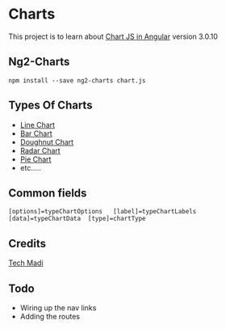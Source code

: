 # Charts

This project is to learn about [Chart JS in Angular](https://valor-software.com/ng2-charts/#GeneralInfo) version 3.0.10

## Ng2-Charts

 `npm install --save ng2-charts chart.js`

## Types Of Charts

- [Line Chart](https://valor-software.com/ng2-charts/#LineChart)
- [Bar Chart](https://valor-software.com/ng2-charts/#BarChart)
- [Doughnut Chart](https://valor-software.com/ng2-charts/#DoughnutChart)
- [Radar Chart](https://valor-software.com/ng2-charts/#RadarChart)
- [Pie Chart](https://valor-software.com/ng2-charts/#PieChart)
- etc.....

## Common fields

 `[options]=typeChartOptions   [label]=typeChartLabels   [data]=typeChartData  [type]=chartType` 

## Credits

[Tech Madi](https://github.com/TechMadi)


## Todo
- Wiring up the nav links 
- Adding  the routes

